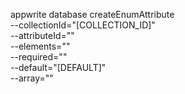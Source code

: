 appwrite database createEnumAttribute \
        --collectionId="[COLLECTION_ID]" \
        --attributeId="" \
        --elements="" \
        --required="" \
        --default="[DEFAULT]" \
        --array=""
